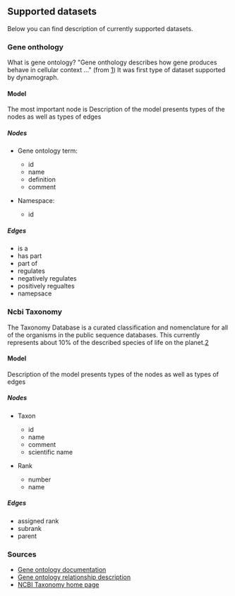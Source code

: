 ## Supported datasets

Below you can find description of currently supported datasets.

### Gene onthology

What is gene ontology? "Gene onthology describes how gene produces behave in cellular context ..." (from [1][1])
It was first type of dataset supported by dynamograph.

#### Model

The most important node is Description of the model presents types of the nodes as well as types of edges

##### Nodes

- Gene ontology term:
  * id
  * name
  * definition
  * comment

- Namespace:
  * id

##### Edges
- is a
- has part
- part of
- regulates
- negatively regulates
- positively regualtes
- namepsace

### Ncbi Taxonomy

The Taxonomy Database is a curated classification and nomenclature for all of the organisms in the public sequence databases.
This currently represents about 10% of the described species of life on the planet.[2][3]

#### Model

Description of the model presents types of the nodes as well as types of edges

##### Nodes

- Taxon
  * id
  * name
  * comment
  * scientific name

- Rank
  * number
  * name

##### Edges

- assigned rank
- subrank
- parent


### Sources
- [Gene ontology documentation][1]
- [Gene ontology relationship description][2]
- [NCBI Taxonomy home page][3]

[1]: http://www.geneontology.org/page/documentation
[2]: http://www.geneontology.org/page/ontology-relations
[3]: http://www.ncbi.nlm.nih.gov/taxonomy
